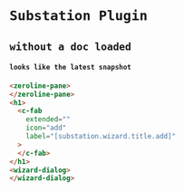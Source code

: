 # `Substation Plugin`

## `without a doc loaded`

####   `looks like the latest snapshot`

```html
<zeroline-pane>
</zeroline-pane>
<h1>
  <c-fab
    extended=""
    icon="add"
    label="[substation.wizard.title.add]"
  >
  </c-fab>
</h1>
<wizard-dialog>
</wizard-dialog>

```

